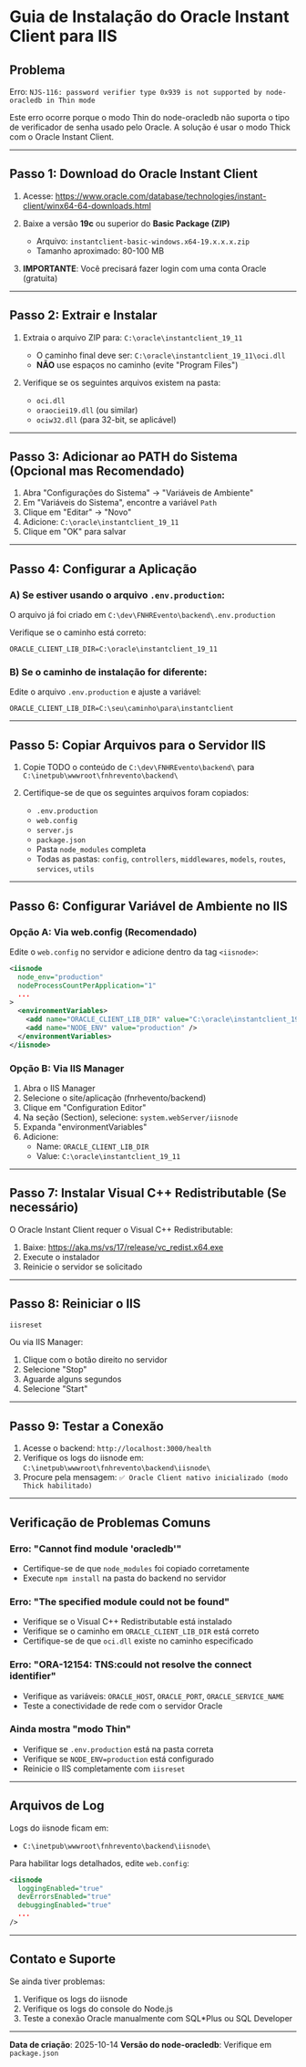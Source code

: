 # Guia de Instalação do Oracle Instant Client para IIS

## Problema
Erro: `NJS-116: password verifier type 0x939 is not supported by node-oracledb in Thin mode`

Este erro ocorre porque o modo Thin do node-oracledb não suporta o tipo de verificador de senha usado pelo Oracle. A solução é usar o modo Thick com o Oracle Instant Client.

---

## Passo 1: Download do Oracle Instant Client

1. Acesse: https://www.oracle.com/database/technologies/instant-client/winx64-64-downloads.html

2. Baixe a versão **19c** ou superior do **Basic Package (ZIP)**
   - Arquivo: `instantclient-basic-windows.x64-19.x.x.x.zip`
   - Tamanho aproximado: 80-100 MB

3. **IMPORTANTE**: Você precisará fazer login com uma conta Oracle (gratuita)

---

## Passo 2: Extrair e Instalar

1. Extraia o arquivo ZIP para: `C:\oracle\instantclient_19_11`
   - O caminho final deve ser: `C:\oracle\instantclient_19_11\oci.dll`
   - **NÃO** use espaços no caminho (evite "Program Files")

2. Verifique se os seguintes arquivos existem na pasta:
   - `oci.dll`
   - `oraociei19.dll` (ou similar)
   - `ociw32.dll` (para 32-bit, se aplicável)

---

## Passo 3: Adicionar ao PATH do Sistema (Opcional mas Recomendado)

1. Abra "Configurações do Sistema" → "Variáveis de Ambiente"
2. Em "Variáveis do Sistema", encontre a variável `Path`
3. Clique em "Editar" → "Novo"
4. Adicione: `C:\oracle\instantclient_19_11`
5. Clique em "OK" para salvar

---

## Passo 4: Configurar a Aplicação

### A) Se estiver usando o arquivo `.env.production`:

O arquivo já foi criado em `C:\dev\FNHREvento\backend\.env.production`

Verifique se o caminho está correto:
```env
ORACLE_CLIENT_LIB_DIR=C:\oracle\instantclient_19_11
```

### B) Se o caminho de instalação for diferente:

Edite o arquivo `.env.production` e ajuste a variável:
```env
ORACLE_CLIENT_LIB_DIR=C:\seu\caminho\para\instantclient
```

---

## Passo 5: Copiar Arquivos para o Servidor IIS

1. Copie TODO o conteúdo de `C:\dev\FNHREvento\backend\` para `C:\inetpub\wwwroot\fnhrevento\backend\`

2. Certifique-se de que os seguintes arquivos foram copiados:
   - `.env.production`
   - `web.config`
   - `server.js`
   - `package.json`
   - Pasta `node_modules` completa
   - Todas as pastas: `config`, `controllers`, `middlewares`, `models`, `routes`, `services`, `utils`

---

## Passo 6: Configurar Variável de Ambiente no IIS

### Opção A: Via web.config (Recomendado)

Edite o `web.config` no servidor e adicione dentro da tag `<iisnode>`:

```xml
<iisnode
  node_env="production"
  nodeProcessCountPerApplication="1"
  ...
>
  <environmentVariables>
    <add name="ORACLE_CLIENT_LIB_DIR" value="C:\oracle\instantclient_19_11" />
    <add name="NODE_ENV" value="production" />
  </environmentVariables>
</iisnode>
```

### Opção B: Via IIS Manager

1. Abra o IIS Manager
2. Selecione o site/aplicação (fnrhevento/backend)
3. Clique em "Configuration Editor"
4. Na seção (Section), selecione: `system.webServer/iisnode`
5. Expanda "environmentVariables"
6. Adicione:
   - Name: `ORACLE_CLIENT_LIB_DIR`
   - Value: `C:\oracle\instantclient_19_11`

---

## Passo 7: Instalar Visual C++ Redistributable (Se necessário)

O Oracle Instant Client requer o Visual C++ Redistributable:

1. Baixe: https://aka.ms/vs/17/release/vc_redist.x64.exe
2. Execute o instalador
3. Reinicie o servidor se solicitado

---

## Passo 8: Reiniciar o IIS

```cmd
iisreset
```

Ou via IIS Manager:
1. Clique com o botão direito no servidor
2. Selecione "Stop"
3. Aguarde alguns segundos
4. Selecione "Start"

---

## Passo 9: Testar a Conexão

1. Acesse o backend: `http://localhost:3000/health`
2. Verifique os logs do iisnode em: `C:\inetpub\wwwroot\fnhrevento\backend\iisnode\`
3. Procure pela mensagem: `✅ Oracle Client nativo inicializado (modo Thick habilitado)`

---

## Verificação de Problemas Comuns

### Erro: "Cannot find module 'oracledb'"
- Certifique-se de que `node_modules` foi copiado corretamente
- Execute `npm install` na pasta do backend no servidor

### Erro: "The specified module could not be found"
- Verifique se o Visual C++ Redistributable está instalado
- Verifique se o caminho em `ORACLE_CLIENT_LIB_DIR` está correto
- Certifique-se de que `oci.dll` existe no caminho especificado

### Erro: "ORA-12154: TNS:could not resolve the connect identifier"
- Verifique as variáveis: `ORACLE_HOST`, `ORACLE_PORT`, `ORACLE_SERVICE_NAME`
- Teste a conectividade de rede com o servidor Oracle

### Ainda mostra "modo Thin"
- Verifique se `.env.production` está na pasta correta
- Verifique se `NODE_ENV=production` está configurado
- Reinicie o IIS completamente com `iisreset`

---

## Arquivos de Log

Logs do iisnode ficam em:
- `C:\inetpub\wwwroot\fnhrevento\backend\iisnode\`

Para habilitar logs detalhados, edite `web.config`:
```xml
<iisnode
  loggingEnabled="true"
  devErrorsEnabled="true"
  debuggingEnabled="true"
  ...
/>
```

---

## Contato e Suporte

Se ainda tiver problemas:
1. Verifique os logs do iisnode
2. Verifique os logs do console do Node.js
3. Teste a conexão Oracle manualmente com SQL*Plus ou SQL Developer

---

**Data de criação**: 2025-10-14
**Versão do node-oracledb**: Verifique em `package.json`
